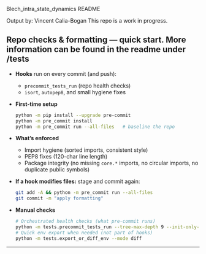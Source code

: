 Blech_intra_state_dynamics README

Output by: Vincent Calia-Bogan
This repo is a work in progress.


## Repo checks & formatting — quick start. More information can be found in the readme under /tests

* **Hooks** run on every commit (and push):

  * `precommit_tests_run` (repo health checks)
  * `isort`, `autopep8`, and small hygiene fixes
* **First-time setup**

  ```bash
  python -m pip install --upgrade pre-commit
  python -m pre_commit install
  python -m pre_commit run --all-files   # baseline the repo
  ```
* **What’s enforced**

  * Import hygiene (sorted imports, consistent style)
  * PEP8 fixes (120-char line length)
  * Package integrity (no missing `core.*` imports, no circular imports, no duplicate public symbols)
* **If a hook modifies files:** stage and commit again:

  ```bash
  git add -A && python -m pre_commit run --all-files
  git commit -m "apply formatting"
  ```
* **Manual checks**

  ```bash
  # Orchestrated health checks (what pre-commit runs)
  python -m tests.precommit_tests_run --tree-max-depth 9 --init-only-nonempty --env-mode off
  # Quick env export when needed (not part of hooks)
  python -m tests.export_or_diff_env --mode diff
  ```

---
